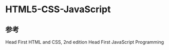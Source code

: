 # HTML5-CSS-JavaScript

## 参考  

Head First HTML and CSS, 2nd edition
Head First JavaScript Programming  
